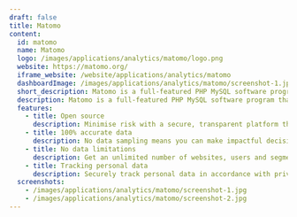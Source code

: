 ```yaml
---
draft: false
title: Matomo
content:
  id: matomo
  name: Matomo
  logo: /images/applications/analytics/matomo/logo.png
  website: https://matomo.org/
  iframe_website: /website/applications/analytics/matomo
  dashboardImage: /images/applications/analytics/matomo/screenshot-1.jpg
  short_description: Matomo is a full-featured PHP MySQL software program that you download and install on your own webserver
  description: Matomo is a full-featured PHP MySQL software program that you download and install on your own webserver. At the end of the five-minute installation process, you will be given a JavaScript code. Simply copy and paste this tag on websites you wish to track and access your analytics reports in real-time.
  features:
    - title: Open source
      description: Minimise risk with a secure, transparent platform that’s been thoroughly tested by hundreds of contributors
    - title: 100% accurate data
      description: No data sampling means you can make impactful decisions based on 100% accurate reporting.
    - title: No data limitations
      description: Get an unlimited number of websites, users and segments. There’s also no limitation on how much data you store.
    - title: Tracking personal data
      description: Securely track personal data in accordance with privacy laws. This option is unavailable with GA.
  screenshots:
    - /images/applications/analytics/matomo/screenshot-1.jpg
    - /images/applications/analytics/matomo/screenshot-2.jpg
---
```

